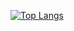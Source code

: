 <a target="_blank" rel="noopener noreferrer nofollow" href="https://camo.githubusercontent.com/1936c7f5d09edd91878d448617c2b58ab7fc951be886de6885770c4546bd270e/68747470733a2f2f6769746875622d726561646d652d73746174732e76657263656c2e6170702f6170692f746f702d6c616e67732f3f757365726e616d653d6d616369656a2d6b6c696d656b2673697a655f7765696768743d302e3526636f756e745f7765696768743d302e352626686964653d6d61746c61622c6a7570797465722532306e6f7465626f6f6b2c6373732c632c636d616b65266c61796f75743d646f6e7574266c616e67735f636f756e743d36267468656d653d7472616e73706172656e74"><img src="https://camo.githubusercontent.com/1936c7f5d09edd91878d448617c2b58ab7fc951be886de6885770c4546bd270e/68747470733a2f2f6769746875622d726561646d652d73746174732e76657263656c2e6170702f6170692f746f702d6c616e67732f3f757365726e616d653d6d616369656a2d6b6c696d656b2673697a655f7765696768743d302e3526636f756e745f7765696768743d302e352626686964653d6d61746c61622c6a7570797465722532306e6f7465626f6f6b2c6373732c632c636d616b65266c61796f75743d646f6e7574266c616e67735f636f756e743d36267468656d653d7472616e73706172656e74" alt="Top Langs" data-canonical-src="https://github-readme-stats.vercel.app/api/top-langs/?username=At1z&amp;size_weight=0.5&amp;count_weight=0.5&amp;&amp;hide=matlab,jupyter%20notebook,css,c,cmake&amp;layout=donut&amp;langs_count=6&amp;theme=transparent" style="max-width: 100%;"></a>
<!--
**At1z/At1z** is a ✨ _special_ ✨ repository because its `README.md` (this file) appears on your GitHub profile.

Here are some ideas to get you started:

- 🔭 I’m currently working on ...
- 🌱 I’m currently learning ...
- 👯 I’m looking to collaborate on ...
- 🤔 I’m looking for help with ...
- 💬 Ask me about ...
- 📫 How to reach me: ...
- 😄 Pronouns: ...
- ⚡ Fun fact: ...
-->
